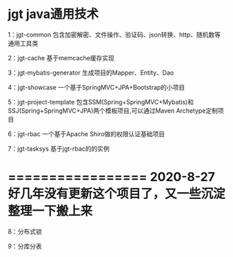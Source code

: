 jgt java通用技术
================

1：jgt-common 包含加密解密、文件操作、验证码、json转换、http、随机数等通用工具类

2：jgt-cache 基于memcache缓存实现

3：jgt-mybatis-generator 生成项目的Mapper、Entity、Dao

4：jgt-showcase 一个基于SpringMVC+JPA+Bootstrap的小项目

5：jgt-project-template 包含SSM(Spring+SpringMVC+Mybatis)和SSJ(Spring+SpringMVC+JPA)两个模板项目,可以通过Maven Archetype定制项目

6：jgt-rbac 一个基于Apache Shiro做的权限认证基础项目

7：jgt-tasksys 基于jgt-rbac的的实例

=================
2020-8-27
好几年没有更新这个项目了，又一些沉淀整理一下搬上来
=================
8：分布式锁

9：分库分表